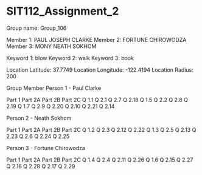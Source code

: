 # SIT112_Assignment_2

Group name: Group_106

Member 1: PAUL JOSEPH CLARKE
Member 2: FORTUNE CHIROWODZA
Member 3: MONY NEATH SOKHOM

Keyword 1: blow
Keyword 2: walk
Keyword 3: book

Location Latitude: 37.7749
Location Longitude: -122.4194
Location Radius: 200

Group Member
Person 1 - Paul Clarke

Part 1	Part 2A	Part 2B	Part 2C
Q 1.1	Q 2.1	Q 2.7	Q 2.18
Q 1.5	Q 2.2	Q 2.8	Q 2.19
Q 1.7	 	Q 2.9	Q 2.20
 	 	Q 2.10	Q 2.21
 	 	Q 2.14

Person 2 - Neath Sokhom

Part 1	Part 2A	Part 2B	Part 2C
Q 1.2	Q 2.3	Q 2.12	Q 2.22
Q 1.3	Q 2.5	Q 2.13	Q 2.23
 	Q 2.6	 	Q 2.24
 	 	 	Q 2.25
 
Person 3 - Fortune Chirowodza

Part 1	Part 2A	Part 2B	Part 2C
Q 1.4	Q 2.4	Q 2.11	Q 2.26
Q 1.6	 	Q 2.15	Q 2.27
 	 	Q 2.16	Q 2.28
 	 	Q 2.17	Q 2.29
